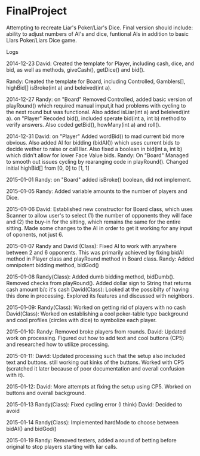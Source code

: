 FinalProject
============

Attempting to recreate Liar's Poker/Liar's Dice. Final version should include: ability to adjust numbers of AI's and dice, funtional AIs in addition to basic LIars Poker/Liars Dice game.

Logs

2014-12-23
David: Created the template for Player, including cash, dice, and bid, as well as methods, giveCash(), getDice() and bid().

Randy: Created the template for Board, including Controlled, Gamblers[], highBid[] isBroke(int a) and beleived(int a).

2014-12-27
Randy:
on "Board"
Removed Controlled, added basic version of playRound() which required manual imput,it had problems with cycling to the next round but was functional. Also added isLiar(int a) and beleived(int a).
on "Player"
Recoded bid(), included sperate bid(int a, int b) method to verify answers. Also coded getBid(), howMany(int a) and roll().

2014-12-31
David:
on "Player"
Added wordBid() to mad current bid more obvious. Also added AI for bidding (bidAI()) which uses current bids to decide wether to raise or call liar. Also fixed a boolean in bid(int a, int b) which didn't allow for lower Face Value bids.
Randy:
On "Board"
Managed to smooth out issues cycling by rearanging code in playRound(). Changed initial highBid[] from [0, 0] to [1, 1]

2015-01-01
Randy:
on "Board"
added isBroke() boolean, did not implement.

2015-01-05
Randy:
Added variable amounts to the number of players and Dice.

2015-01-06
David:
Established new constructor for Board class, which uses Scanner to allow user's to select (1) the number of opponents they will face and (2) the buy-in for the sitting, which remains the same for the entire sitting. 
Made some changes to the AI in order to get it working for any input of oponents, not just 6. 

2015-01-07
Randy and David (Class):
Fixed AI to work with anywhere between 2 and 6 opponents. 
This was primarily achieved by fixing bidAI method in Player class and playRound method in Board class.
Randy:
Added omnipotent bidding method, bidGod()

2015-01-08
Randy(Class):
Added dumb bidding method, bidDumb().
Removed checks from playRound().
Added dollar sign to String that returns cash amount b/c it's cash
David(Class):
Looked at the possibilty of having this done in processing. Explored its features and discussed with neighbors. 

2015-01-09:
Randy(Class): Worked on getting rid of players with no cash
David(Class): Worked on establishing a cool poker-table type background and cool profiles (circles with dice) to symbolize each player. 

2015-01-10:
Randy:
Removed broke players from rounds.
David: 
Updated work on processing. Figured out how to add text and cool buttons (CP5) and researched how to utilize processing.

2015-01-11:
David: Updated processing such that the setup also included text and buttons. still working out kinks of the buttons. Worked with CP5 (scratched it later because of poor documentation and overall confusion with it).

2015-01-12:
David: More attempts at fixing the setup using CP5. Worked on buttons and overall background. 

2015-01-13
Randy(Class):
Fixed  cycling error (I think)
David: Decided to avoid 

2015-01-14
Randy(Class):
Implemented hardMode to choose between bidAI() and bidGod()

2015-01-19
Randy:
Removed testers, added a round of betting before original to stop players starting with liar calls.

